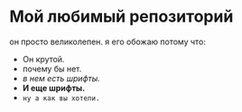 # Мой любимый репозиторий
он просто великолепен.
я его обожаю потому что:
 - Он крутой.
 - почему бы нет.
 - *в нем есть шрифты.*
 - **И еще шрифты.**
 - `ну а как вы хотели.`
